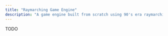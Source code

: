 ```yaml
---
title: "Raymarching Game Engine"
description: "A game engine built from scratch using 90's era raymarching techniques and a custom ECS-based architecture"
---
```


TODO